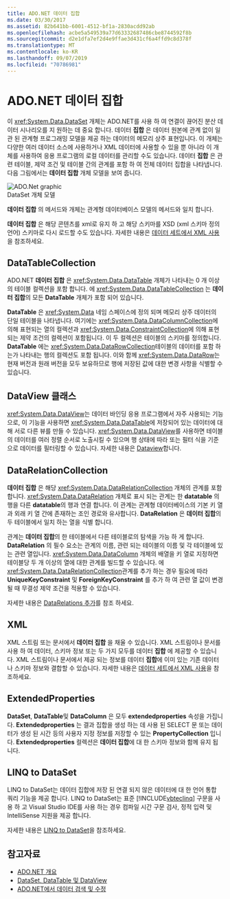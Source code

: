 ```yaml
---
title: ADO.NET 데이터 집합
ms.date: 03/30/2017
ms.assetid: 82b641bb-6001-4512-bf1a-2830acdd92ab
ms.openlocfilehash: acbe5a549539a77d63332687486cbe8744592f8b
ms.sourcegitcommit: d2e1dfa7ef2d4e9ffae3d431cf6a4ffd9c8d378f
ms.translationtype: MT
ms.contentlocale: ko-KR
ms.lasthandoff: 09/07/2019
ms.locfileid: "70786981"
---
```

# <a name="adonet-datasets"></a>ADO.NET 데이터 집합
이 <xref:System.Data.DataSet> 개체는 ADO.NET를 사용 하 여 연결이 끊어진 분산 데이터 시나리오를 지 원하는 데 중요 합니다. 데이터 **집합** 은 데이터 원본에 관계 없이 일관 된 관계형 프로그래밍 모델을 제공 하는 데이터의 메모리 상주 표현입니다. 이 개체는 다양한 여러 데이터 소스에 사용하거나 XML 데이터에 사용할 수 있을 뿐 아니라 이 개체를 사용하여 응용 프로그램의 로컬 데이터를 관리할 수도 있습니다. 데이터 **집합** 은 관련 테이블, 제약 조건 및 테이블 간의 관계를 포함 하 여 전체 데이터 집합을 나타냅니다. 다음 그림에서는 **데이터 집합** 개체 모델을 보여 줍니다.  
  
 ![ADO.Net graphic](./media/ado-1-bpuedev11.png "ado_1_bpuedev11")  
DataSet 개체 모델  
  
 **데이터 집합** 의 메서드와 개체는 관계형 데이터베이스 모델의 메서드와 일치 합니다.  
  
 **데이터 집합** 은 해당 콘텐츠를 xml로 유지 하 고 해당 스키마를 XSD (xml 스키마 정의 언어) 스키마로 다시 로드할 수도 있습니다. 자세한 내용은 [데이터 세트에서 XML 사용](./dataset-datatable-dataview/using-xml-in-a-dataset.md)을 참조하세요.  
  
## <a name="the-datatablecollection"></a>DataTableCollection  
 ADO.NET **데이터 집합** 은 <xref:System.Data.DataTable> 개체가 나타내는 0 개 이상의 테이블 컬렉션을 포함 합니다. 에 <xref:System.Data.DataTableCollection> 는 **데이터 집합**의 모든 **DataTable** 개체가 포함 되어 있습니다.  
  
 **DataTable** 은 <xref:System.Data> 네임 스페이스에 정의 되며 메모리 상주 데이터의 단일 테이블을 나타냅니다. 여기에는 <xref:System.Data.DataColumnCollection>에 의해 표현되는 열의 컬렉션과 <xref:System.Data.ConstraintCollection>에 의해 표현되는 제약 조건의 컬렉션이 포함됩니다. 이 두 컬렉션은 테이블의 스키마를 정의합니다. **DataTable** 에는 <xref:System.Data.DataRowCollection>테이블의 데이터를 포함 하는가 나타내는 행의 컬렉션도 포함 됩니다. 이와 함께 <xref:System.Data.DataRow>는 현재 버전과 원래 버전을 모두 보유하므로 행에 저장된 값에 대한 변경 사항을 식별할 수 있습니다.  
  
## <a name="the-dataview-class"></a>DataView 클래스  
 <xref:System.Data.DataView>는 데이터 바인딩 응용 프로그램에서 자주 사용되는 기능으로, 이 기능을 사용하면 <xref:System.Data.DataTable>에 저장되어 있는 데이터에 대해 서로 다른 뷰를 만들 수 있습니다. <xref:System.Data.DataView>를 사용하면 테이블의 데이터를 여러 정렬 순서로 노출시킬 수 있으며 행 상태에 따라 또는 필터 식을 기준으로 데이터를 필터링할 수 있습니다. 자세한 내용은 [Dataview](./dataset-datatable-dataview/dataviews.md)합니다.  
  
## <a name="the-datarelationcollection"></a>DataRelationCollection  
 **데이터 집합** 은 해당 <xref:System.Data.DataRelationCollection> 개체의 관계를 포함 합니다. <xref:System.Data.DataRelation> 개체로 표시 되는 관계는 한 **datatable** 의 행을 다른 **datatable**의 행과 연결 합니다. 이 관계는 관계형 데이터베이스의 기본 키 열과 외래 키 열 간에 존재하는 조인 경로와 유사합니다. **DataRelation** 은 **데이터 집합**의 두 테이블에서 일치 하는 열을 식별 합니다.  
  
 관계는 **데이터 집합**의 한 테이블에서 다른 테이블로의 탐색을 가능 하 게 합니다. **DataRelation** 의 필수 요소는 관계의 이름, 관련 되는 테이블의 이름 및 각 테이블에 있는 관련 열입니다. <xref:System.Data.DataColumn> 개체의 배열을 키 열로 지정하면 테이블당 두 개 이상의 열에 대한 관계를 빌드할 수 있습니다. 에 <xref:System.Data.DataRelationCollection>관계를 추가 하는 경우 필요에 따라 **UniqueKeyConstraint** 및 **ForeignKeyConstraint** 를 추가 하 여 관련 열 값이 변경 될 때 무결성 제약 조건을 적용할 수 있습니다.  
  
 자세한 내용은 [DataRelations 추가](./dataset-datatable-dataview/adding-datarelations.md)를 참조 하세요.  
  
## <a name="xml"></a>XML  
 XML 스트림 또는 문서에서 **데이터 집합** 을 채울 수 있습니다. XML 스트림이나 문서를 사용 하 여 데이터, 스키마 정보 또는 두 가지 모두를 데이터 **집합** 에 제공할 수 있습니다. XML 스트림이나 문서에서 제공 되는 정보를 데이터 **집합**에 이미 있는 기존 데이터 나 스키마 정보와 결합할 수 있습니다. 자세한 내용은 [데이터 세트에서 XML 사용](./dataset-datatable-dataview/using-xml-in-a-dataset.md)을 참조하세요.  
  
## <a name="extendedproperties"></a>ExtendedProperties  
 **DataSet**, **DataTable**및 **DataColumn** 은 모두 **extendedproperties** 속성을 가집니다. **Extendedproperties** 는 결과 집합을 생성 하는 데 사용 된 SELECT 문 또는 데이터가 생성 된 시간 등의 사용자 지정 정보를 저장할 수 있는 **PropertyCollection** 입니다. **Extendedproperties** 컬렉션은 **데이터 집합**에 대 한 스키마 정보와 함께 유지 됩니다.  
  
## <a name="linq-to-dataset"></a>LINQ to DataSet  
 LINQ to DataSet는 데이터 집합에 저장 된 연결 되지 않은 데이터에 대 한 언어 통합 쿼리 기능을 제공 합니다. LINQ to DataSet는 표준 [!INCLUDE[vbteclinq](../../../../includes/vbteclinq-md.md)] 구문을 사용 하 고 Visual Studio IDE를 사용 하는 경우 컴파일 시간 구문 검사, 정적 입력 및 IntelliSense 지원을 제공 합니다.  
  
 자세한 내용은 [LINQ to DataSet](linq-to-dataset.md)을 참조하세요.  
  
## <a name="see-also"></a>참고자료

- [ADO.NET 개요](ado-net-overview.md)
- [DataSet, DataTable 및 DataView](./dataset-datatable-dataview/index.md)
- [ADO.NET에서 데이터 검색 및 수정](retrieving-and-modifying-data.md)

